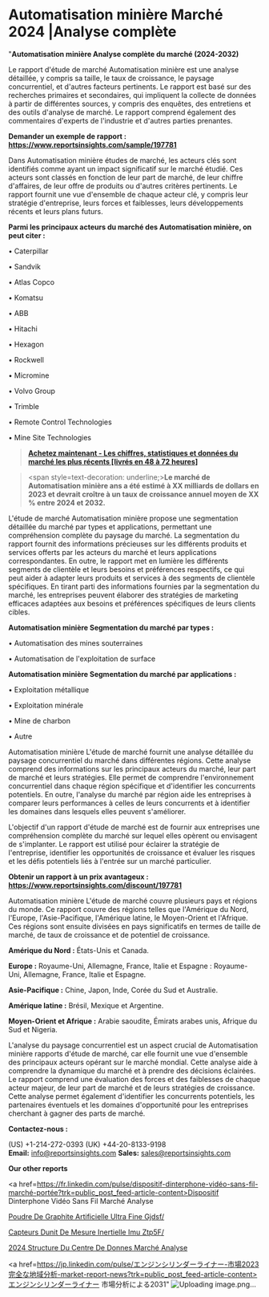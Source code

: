 # Automatisation minière Marché 2024 |Analyse complète

"<strong>Automatisation minière Analyse complète du marché (2024-2032)</strong>

Le rapport d'étude de marché Automatisation minière est une analyse détaillée, y compris sa taille, le taux de croissance, le paysage concurrentiel, et d'autres facteurs pertinents. Le rapport est basé sur des recherches primaires et secondaires, qui impliquent la collecte de données à partir de différentes sources, y compris des enquêtes, des entretiens et des outils d'analyse de marché. Le rapport comprend également des commentaires d'experts de l'industrie et d'autres parties prenantes.

<strong>Demander un exemple de rapport : </strong><strong><a href=https://www.reportsinsights.com/sample/197781>https://www.reportsinsights.com/sample/197781</a></strong>

Dans Automatisation minière études de marché, les acteurs clés sont identifiés comme ayant un impact significatif sur le marché étudié. Ces acteurs sont classés en fonction de leur part de marché, de leur chiffre d'affaires, de leur offre de produits ou d'autres critères pertinents. Le rapport fournit une vue d'ensemble de chaque acteur clé, y compris leur stratégie d'entreprise, leurs forces et faiblesses, leurs développements récents et leurs plans futurs.

<strong>Parmi les principaux acteurs du marché des Automatisation minière, on peut citer :</strong>

• Caterpillar

• Sandvik

• Atlas Copco

• Komatsu

• ABB

• Hitachi

• Hexagon

• Rockwell

• Micromine

• Volvo Group

• Trimble

• Remote Control Technologies

• Mine Site Technologies

<blockquote><a href=https://reportsinsights.com/buynow/197781><span style=text-decoration: underline;><strong>Achetez maintenant - Les chiffres, statistiques et données du marché les plus récents [livrés en 48 à 72 heures]</strong></span></a></blockquote>
<blockquote>
<div class=group w-full text-gray-800 dark:text-gray-100 border-b border-black/10 dark:border-gray-900/50 bg-gray-50 dark:bg-[#444654]>
<div class=flex p-4 gap-4 text-base md:gap-6 md:max-w-2xl lg:max-w-xl xl:max-w-3xl md:py-6 lg:px-0 m-auto>
<div class=relative flex flex-col w-[calc(100%-50px)] gap-1 md:gap-3 lg:w-[calc(100%-115px)]>
<div class=flex flex-grow flex-col gap-3>
<div class=min-h-[20px] flex flex-col items-start gap-4 whitespace-pre-wrap break-words>
<div class=result-streaming markdown prose w-full break-words dark:prose-invert light>

<span style=text-decoration: underline;><strong>Le marché de Automatisation minière ans a été estimé à XX milliards de dollars en 2023 et devrait croître à un taux de croissance annuel moyen de XX % entre 2024 et 2032.</strong></span>

</div>
</div>
</div>
</div>
</div>
</div></blockquote>
L'étude de marché Automatisation minière propose une segmentation détaillée du marché par types et applications, permettant une compréhension complète du paysage du marché. La segmentation du rapport fournit des informations précieuses sur les différents produits et services offerts par les acteurs du marché et leurs applications correspondantes. En outre, le rapport met en lumière les différents segments de clientèle et leurs besoins et préférences respectifs, ce qui peut aider à adapter leurs produits et services à des segments de clientèle spécifiques. En tirant parti des informations fournies par la segmentation du marché, les entreprises peuvent élaborer des stratégies de marketing efficaces adaptées aux besoins et préférences spécifiques de leurs clients cibles.

<strong>Automatisation minière Segmentation du marché par types :</strong>

• Automatisation des mines souterraines

• Automatisation de l'exploitation de surface

<strong>Automatisation minière Segmentation du marché par applications :</strong>

• Exploitation métallique

• Exploitation minérale

• Mine de charbon

• Autre

Automatisation minière L'étude de marché fournit une analyse détaillée du paysage concurrentiel du marché dans différentes régions. Cette analyse comprend des informations sur les principaux acteurs du marché, leur part de marché et leurs stratégies. Elle permet de comprendre l'environnement concurrentiel dans chaque région spécifique et d'identifier les concurrents potentiels. En outre, l'analyse du marché par région aide les entreprises à comparer leurs performances à celles de leurs concurrents et à identifier les domaines dans lesquels elles peuvent s'améliorer.

L'objectif d'un rapport d'étude de marché est de fournir aux entreprises une compréhension complète du marché sur lequel elles opèrent ou envisagent de s'implanter. Le rapport est utilisé pour éclairer la stratégie de l'entreprise, identifier les opportunités de croissance et évaluer les risques et les défis potentiels liés à l'entrée sur un marché particulier.

<strong>Obtenir un rapport à un prix avantageux : <a href=https://www.reportsinsights.com/discount/197781>https://www.reportsinsights.com/discount/197781</a></strong>

Automatisation minière L'étude de marché couvre plusieurs pays et régions du monde. Ce rapport couvre des régions telles que l'Amérique du Nord, l'Europe, l'Asie-Pacifique, l'Amérique latine, le Moyen-Orient et l'Afrique. Ces régions sont ensuite divisées en pays significatifs en termes de taille de marché, de taux de croissance et de potentiel de croissance.

<strong>Amérique du Nord :</strong> États-Unis et Canada.

<strong>Europe :</strong> Royaume-Uni, Allemagne, France, Italie et Espagne : Royaume-Uni, Allemagne, France, Italie et Espagne.

<strong>Asie-Pacifique :</strong> Chine, Japon, Inde, Corée du Sud et Australie.

<strong>Amérique latine :</strong> Brésil, Mexique et Argentine.

<strong>Moyen-Orient et Afrique :</strong> Arabie saoudite, Émirats arabes unis, Afrique du Sud et Nigeria.

L'analyse du paysage concurrentiel est un aspect crucial de Automatisation minière rapports d'étude de marché, car elle fournit une vue d'ensemble des principaux acteurs opérant sur le marché mondial. Cette analyse aide à comprendre la dynamique du marché et à prendre des décisions éclairées. Le rapport comprend une évaluation des forces et des faiblesses de chaque acteur majeur, de leur part de marché et de leurs stratégies de croissance. Cette analyse permet également d'identifier les concurrents potentiels, les partenaires éventuels et les domaines d'opportunité pour les entreprises cherchant à gagner des parts de marché.

<strong>Contactez-nous :</strong>

(US) +1-214-272-0393
(UK) +44-20-8133-9198
<strong>Email:</strong> <a>info@reportsinsights.com</a>
<strong>Sales:</strong> <a>sales@reportsinsights.com</a>

<strong>Our other reports</strong>

<a href=https://fr.linkedin.com/pulse/dispositif-dinterphone-vidéo-sans-fil-marché-portée?trk=public_post_feed-article-content>Dispositif Dinterphone Vidéo Sans Fil Marché Analyse</a>

<a href=https://www.linkedin.com/pulse/poudre-de-graphite-artificielle-ultra-fine-gjdsf/>Poudre De Graphite Artificielle Ultra Fine Gjdsf/</a>

<a href=https://www.linkedin.com/pulse/capteurs-dunit%C3%A9-de-mesure-inertielle-imu-ztp5f/>Capteurs Dunit De Mesure Inertielle Imu Ztp5F/</a>

<a href=https://www.linkedin.com/pulse/2024-structure-du-centre-de-donn%C3%A9es-march%C3%A9tendance-jaitc/>2024 Structure Du Centre De Donnes Marché Analyse</a>

<a href=https://jp.linkedin.com/pulse/エンジンシリンダーライナー-市場2023完全な地域分析-market-report-news?trk=public_post_feed-article-content>エンジンシリンダーライナー 市場分析による2031</a>"
![Uploading image.png…]()

